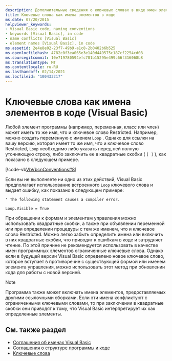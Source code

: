 ```yaml
---
description: Дополнительные сведения о ключевых словах в виде имен элементов в коде (Visual Basic)
title: Ключевые слова как имена элементов в коде
ms.date: 07/20/2015
helpviewer_keywords:
- Visual Basic code, naming conventions
- keywords [Visual Basic], in code
- name conflicts [Visual Basic]
- element names [Visual Basic], in code
ms.assetid: 2e4e8e02-23f7-49b9-a1c8-2b0402b6b525
ms.openlocfilehash: 4782c0f3ea065e3e140d449575c187cf2254cd08
ms.sourcegitcommit: 10e719780594efc781b15295e499c66f316068b8
ms.translationtype: MT
ms.contentlocale: ru-RU
ms.lasthandoff: 02/14/2021
ms.locfileid: "100433217"
---
```

# <a name="keywords-as-element-names-in-code-visual-basic"></a>Ключевые слова как имена элементов в коде (Visual Basic)

Любой элемент программы (например, переменная, класс или член) может иметь то же имя, что и ключевое слово Restricted. Например, можно создать переменную с именем `Loop` . Однако для ссылки на вашу версию, которая имеет то же имя, что и ключевое слово Restricted, `Loop` необходимо либо указать перед ней полную уточняющую строку, либо заключить ее в квадратные скобки ( `[ ]` ), как показано в следующем примере.  
  
 [!code-vb[VbVbcnConventions#8](~/samples/snippets/visualbasic/VS_Snippets_VBCSharp/VbVbcnConventions/VB/Class1.vb#8)]  
  
 Если вы не выполняете ни одно из этих действий, Visual Basic предполагает использование встроенного `Loop` ключевого слова и выдает ошибку, как показано в следующем примере:  
  
 `' The following statement causes a compiler error.`  
  
 `Loop.Visible = True`  
  
 При обращении к формам и элементам управления можно использовать квадратные скобки, а также при объявлении переменной или при определении процедуры с тем же именем, что и ключевое слово Restricted. Можно легко забыть определить имена или включить в них квадратные скобки, что приводит к ошибкам в коде и затрудняет чтение. По этой причине не рекомендуется использовать в качестве имен программных элементов ограниченные ключевые слова. Однако если в будущей версии Visual Basic определено новое ключевое слово, которое вступает в противоречие с существующей формой или именем элемента управления, можно использовать этот метод при обновлении кода для работы с новой версией.  
  
> [!NOTE]
> Программа также может включать имена элементов, предоставляемых другими ссылочными сборками. Если эти имена конфликтуют с ограниченными ключевыми словами, то при заключении в квадратные скобки они приводят к тому, что Visual Basic интерпретирует их как определенные элементы.  
  
## <a name="see-also"></a>См. также раздел

- [Соглашения об именах Visual Basic](naming-conventions.md)
- [Соглашения о структуре программы и коде](program-structure-and-code-conventions.md)
- [Ключевые слова](../../language-reference/keywords/index.md)

